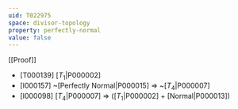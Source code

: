 ```yaml
---
uid: T022975
space: divisor-topology
property: perfectly-normal
value: false
---
```

[[Proof]]

* [T000139] [$T_1$|P000002]
* [I000157] ~[Perfectly Normal|P000015] => ~[$T_4$|P000007]
* [I000098] [$T_4$|P000007] => ([$T_1$|P000002] + [Normal|P000013])

